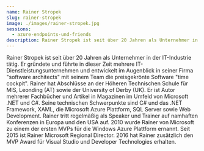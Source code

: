 ```yaml
---
name: Rainer Stropek
slug: rainer-stropek
image: ./images/rainer-stropek.jpg
sessions:
  - azure-endpoints-und-friends
description: Rainer Stropek ist seit über 20 Jahren als Unternehmer in der IT-Industrie tätig. Er gründete und führte in dieser Zeit mehrere IT-Dienstleistungsunternehmen und entwickelt im Augenblick in seiner Firma "software architects" mit seinem Team die preisgekrönte Software "time cockpit".
---
```


Rainer Stropek ist seit über 20 Jahren als Unternehmer in der IT-Industrie tätig. Er gründete und führte in dieser Zeit mehrere IT-Dienstleistungsunternehmen und entwickelt im Augenblick in seiner Firma "software architects" mit seinem Team die preisgekrönte Software "time cockpit". Rainer hat Abschlüsse an der Höheren Technischen Schule für MIS, Leonding (AT) sowie der University of Derby (UK). Er ist Autor mehrerer Fachbücher und Artikel in Magazinen im Umfeld von Microsoft .NET und C#. Seine technischen Schwerpunkte sind C# und das .NET Framework, XAML, die Microsoft Azure Plattform, SQL Server sowie Web Development. Rainer tritt regelmäßig als Speaker und Trainer auf namhaften Konferenzen in Europa und den USA auf. 2010 wurde Rainer von Microsoft zu einem der ersten MVPs für die Windows Azure Plattform ernannt. Seit 2015 ist Rainer Microsoft Regional Director. 2016 hat Rainer zusätzlich den MVP Award für Visual Studio und Developer Technologies erhalten.